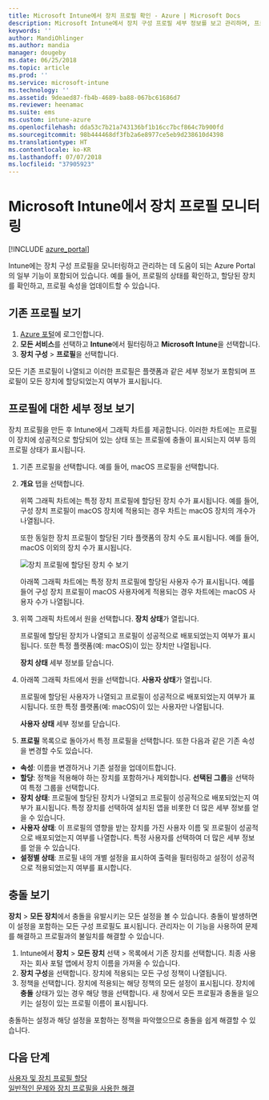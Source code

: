 ```yaml
---
title: Microsoft Intune에서 장치 프로필 확인 - Azure | Microsoft Docs
description: Microsoft Intune에서 장치 구성 프로필 세부 정보를 보고 관리하며, 프로필에 할당된 장치 수의 그래픽 차트를 보고, 프로필이 할당되거나 배포된 장치를 확인합니다. 충돌 설정이 있는 프로필의 문제를 해결할 수도 있습니다.
keywords: ''
author: MandiOhlinger
ms.author: mandia
manager: dougeby
ms.date: 06/25/2018
ms.topic: article
ms.prod: ''
ms.service: microsoft-intune
ms.technology: ''
ms.assetid: 9deaed87-fb4b-4689-ba88-067bc61686d7
ms.reviewer: heenamac
ms.suite: ems
ms.custom: intune-azure
ms.openlocfilehash: dda53c7b21a743136bf1b16cc7bcf864c7b900fd
ms.sourcegitcommit: 98b444468df3fb2a6e8977ce5eb9d238610d4398
ms.translationtype: HT
ms.contentlocale: ko-KR
ms.lasthandoff: 07/07/2018
ms.locfileid: "37905923"
---
```

# <a name="monitor-device-profiles-in-microsoft-intune"></a>Microsoft Intune에서 장치 프로필 모니터링

[!INCLUDE [azure_portal](./includes/azure_portal.md)]

Intune에는 장치 구성 프로필을 모니터링하고 관리하는 데 도움이 되는 Azure Portal의 일부 기능이 포함되어 있습니다. 예를 들어, 프로필의 상태를 확인하고, 할당된 장치를 확인하고, 프로필 속성을 업데이트할 수 있습니다.

## <a name="view-existing-profiles"></a>기존 프로필 보기

1. [Azure 포털](https://portal.azure.com)에 로그인합니다.
2. **모든 서비스**를 선택하고 **Intune**에서 필터링하고 **Microsoft Intune**을 선택합니다.
3. **장치 구성** > **프로필**을 선택합니다.

모든 기존 프로필이 나열되고 이러한 프로필은 플랫폼과 같은 세부 정보가 포함되며 프로필이 모든 장치에 할당되었는지 여부가 표시됩니다.

## <a name="view-details-on-a-profile"></a>프로필에 대한 세부 정보 보기

장치 프로필을 만든 후 Intune에서 그래픽 차트를 제공합니다. 이러한 차트에는 프로필이 장치에 성공적으로 할당되어 있는 상태 또는 프로필에 충돌이 표시되는지 여부 등의 프로필 상태가 표시됩니다.

1. 기존 프로필을 선택합니다. 예를 들어, macOS 프로필을 선택합니다.
2. **개요** 탭을 선택합니다.

    위쪽 그래픽 차트에는 특정 장치 프로필에 할당된 장치 수가 표시됩니다. 예를 들어, 구성 장치 프로필이 macOS 장치에 적용되는 경우 차트는 macOS 장치의 개수가 나열됩니다.

    또한 동일한 장치 프로필이 할당된 기타 플랫폼의 장치 수도 표시됩니다. 예를 들어, macOS 이외의 장치 수가 표시됩니다.

    ![장치 프로필에 할당된 장치 수 보기](./media/device-configuration-profile-graphical-chart.png)

    아래쪽 그래픽 차트에는 특정 장치 프로필에 할당된 사용자 수가 표시됩니다. 예를 들어 구성 장치 프로필이 macOS 사용자에게 적용되는 경우 차트에는 macOS 사용자 수가 나열됩니다.

3. 위쪽 그래픽 차트에서 원을 선택합니다. **장치 상태**가 열립니다.

    프로필에 할당된 장치가 나열되고 프로필이 성공적으로 배포되었는지 여부가 표시됩니다. 또한 특정 플랫폼(예: macOS)이 있는 장치만 나열됩니다.

    **장치 상태** 세부 정보를 닫습니다.

4. 아래쪽 그래픽 차트에서 원을 선택합니다. **사용자 상태**가 열립니다. 

    프로필에 할당된 사용자가 나열되고 프로필이 성공적으로 배포되었는지 여부가 표시됩니다. 또한 특정 플랫폼(예: macOS)이 있는 사용자만 나열됩니다.

    **사용자 상태** 세부 정보를 닫습니다.

5. **프로필** 목록으로 돌아가서 특정 프로필을 선택합니다. 또한 다음과 같은 기존 속성을 변경할 수도 있습니다.
  - **속성**: 이름을 변경하거나 기존 설정을 업데이트합니다.
  - **할당**: 정책을 적용해야 하는 장치를 포함하거나 제외합니다. **선택된 그룹**을 선택하여 특정 그룹을 선택합니다.
  - **장치 상태**: 프로필에 할당된 장치가 나열되고 프로필이 성공적으로 배포되었는지 여부가 표시됩니다. 특정 장치를 선택하여 설치된 앱을 비롯한 더 많은 세부 정보를 얻을 수 있습니다.
  - **사용자 상태**: 이 프로필의 영향을 받는 장치를 가진 사용자 이름 및 프로필이 성공적으로 배포되었는지 여부를 나열합니다. 특정 사용자를 선택하여 더 많은 세부 정보를 얻을 수 있습니다.
  - **설정별 상태**: 프로필 내의 개별 설정을 표시하여 출력을 필터링하고 설정이 성공적으로 적용되었는지 여부를 표시합니다.

## <a name="view-conflicts"></a>충돌 보기

**장치** > **모든 장치**에서 충돌을 유발시키는 모든 설정을 볼 수 있습니다. 충돌이 발생하면 이 설정을 포함하는 모든 구성 프로필도 표시됩니다. 관리자는 이 기능을 사용하여 문제를 해결하고 프로필과의 불일치를 해결할 수 있습니다.

1. Intune에서 **장치** > **모든 장치** 선택 > 목록에서 기존 장치를 선택합니다. 최종 사용자는 회사 포털 앱에서 장치 이름을 가져올 수 있습니다.
2. **장치 구성**을 선택합니다. 장치에 적용되는 모든 구성 정책이 나열됩니다.
3. 정책을 선택합니다. 장치에 적용되는 해당 정책의 모든 설정이 표시됩니다. 장치에 **충돌** 상태가 있는 경우 해당 행을 선택합니다. 새 창에서 모든 프로필과 충돌을 일으키는 설정이 있는 프로필 이름이 표시됩니다.

충돌하는 설정과 해당 설정을 포함하는 정책을 파악했으므로 충돌을 쉽게 해결할 수 있습니다. 

## <a name="next-steps"></a>다음 단계
[사용자 및 장치 프로필 할당](device-profile-assign.md)  
[일반적인 문제와 장치 프로필을 사용한 해결](device-profile-troubleshoot.md)